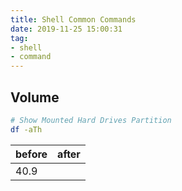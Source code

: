 ```yaml
---
title: Shell Common Commands
date: 2019-11-25 15:00:31
tag:
- shell
- command
---
```


## Volume

```bash
# Show Mounted Hard Drives Partition
df -aTh
```


|before| after |
|--|--|
| 40.9 |  |

<!--stackedit_data:
eyJoaXN0b3J5IjpbLTE0MDIxMjgwMjcsMzU5MjgzOTAzXX0=
-->